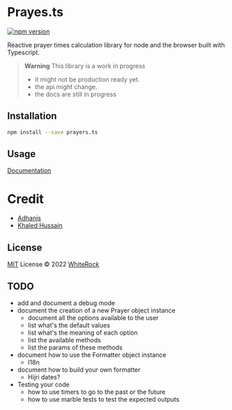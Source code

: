 # Prayes.ts

[![npm version](https://badge.fury.io/js/prayers.ts.svg)](https://badge.fury.io/js/prayers.ts)

Reactive prayer times calculation library for node and the browser built with Typescript.

> **Warning**
> This library is a work in progress
>
> - it might not be production ready yet.
> - the api might change.
> - the docs are still in progress

## Installation

```bash
npm install --save prayers.ts
```

## Usage

[Documentation](https://prayers-ts.netlify.app)

# Credit

- [Adhanjs](https://github.com/batoulapps/adhan-js)
- [Khaled Hussain](https://github.com/khalid-hussain)

<!-- # Related

- vue-prayers -->

## License

[MIT](./LICENSE) License © 2022 [WhiteRock](https://github.com/whiterocktech)

## TODO

- add and document a debug mode
- document the creation of a new Prayer object instance
  - document all the options available to the user
  - list what's the default values
  - list what's the meaning of each option
  - list the available methods
  - list the params of these methods
- document how to use the Formatter object instance
  - I18n
- document how to build your own formatter
  - Hijri dates?
- Testing your code
  - how to use timers to go to the past or the future
  - how to use marble tests to test the expected outputs
